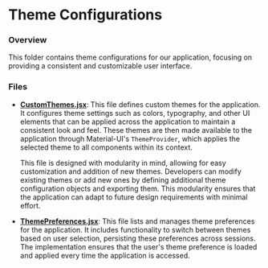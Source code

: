 # Theme Configurations

### Overview

This folder contains theme configurations for our application, focusing on providing a consistent and customizable user interface. 

### Files

- [**CustomThemes.jsx**](./CustomThemes.jsx): 
  This file defines custom themes for the application. It configures theme settings such as colors, typography, and other UI elements that can be applied across the application to maintain a consistent look and feel. These themes are then made available to the application through Material-UI's `ThemeProvider`, which applies the selected theme to all components within its context. 
  
  This file is designed with modularity in mind, allowing for easy customization and addition of new themes. Developers can modify existing themes or add new ones by defining additional theme configuration objects and exporting them. This modularity ensures that the application can adapt to future design requirements with minimal effort.

- [**ThemePreferences.jsx**](./ThemePreferences.jsx): This file lists and manages theme preferences for the application. It includes functionality to switch between themes based on user selection, persisting these preferences across sessions. The implementation ensures that the user's theme preference is loaded and applied every time the application is accessed.